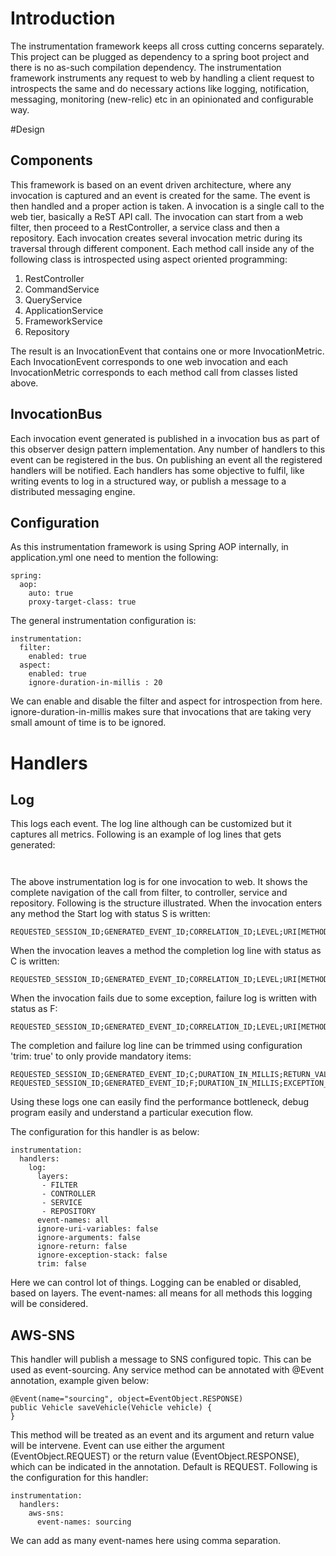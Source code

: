 # Introduction
The instrumentation framework keeps all cross cutting concerns separately. This project can be plugged as dependency to a spring boot project and there is no as-such compilation dependency. The instrumentation framework instruments any request to web by handling a client request to introspects the same and do necessary actions like logging, notification, messaging, monitoring (new-relic) etc in an opinionated and configurable way.

#Design
## Components
This framework is based on an event driven architecture, where any invocation is captured and an event is created for the same. The event is then handled and a proper action is taken. A invocation is a single call to the web tier, basically a ReST API call. The invocation can start from a web filter, then proceed to a RestController, a service class and then a repository. Each invocation creates several invocation metric during its traversal through different component. Each method call inside any of the following class is introspected using aspect oriented programming:
1) RestController
2) CommandService
3) QueryService
4) ApplicationService
5) FrameworkService
6) Repository

The result is an InvocationEvent that contains one or more InvocationMetric. Each InvocationEvent corresponds to one web invocation and each InvocationMetric corresponds to each method call from classes listed above.

## InvocationBus
Each invocation event generated is published in a invocation bus as part of this observer design pattern implementation. Any number of handlers to this event can be registered in the bus. On publishing an event all the registered handlers will be notified. Each handlers has some objective to fulfil, like writing events to log in a structured way, or publish a message to a distributed messaging engine.

## Configuration
As this instrumentation framework is using Spring AOP internally, in application.yml one need to mention the following:

```
spring:
  aop:
    auto: true
    proxy-target-class: true
```

The general instrumentation configuration is:

```
instrumentation: 
  filter:
    enabled: true 
  aspect:
    enabled: true
    ignore-duration-in-millis : 20
```
We can enable and disable the filter and aspect for introspection from here. ignore-duration-in-millis makes sure that invocations that are taking very small amount of time is to be ignored.

# Handlers
## Log
This logs each event. The log line although can be customized but it captures all metrics. Following is an example of log lines that gets generated:

```


```

The above instrumentation log is for one invocation to web. It shows the complete navigation of the call from filter, to controller, service and repository. Following is the structure illustrated.
When the invocation enters any method the Start log with status S is written:

```
REQUESTED_SESSION_ID;GENERATED_EVENT_ID;CORRELATION_ID;LEVEL;URI[METHOD];LOCAL_ADDRESS;REMOTE_ADDRESS;USER_ID;URI_PARAMETER;METHOD_SIGNATURE;S;ARGUMENTS_VALUE
```
When the invocation leaves a method the completion log line with status as C is written:

```
REQUESTED_SESSION_ID;GENERATED_EVENT_ID;CORRELATION_ID;LEVEL;URI[METHOD];LOCAL_ADDRESS;REMOTE_ADDRESS;USER_ID;URI_PARAMETER;METHOD_SIGNATURE;C;DURATION_IN_MILLIS;RETURN_VALUE
```
When the invocation fails due to some exception, failure log is written with status as F:

``` 
REQUESTED_SESSION_ID;GENERATED_EVENT_ID;CORRELATION_ID;LEVEL;URI[METHOD];LOCAL_ADDRESS;REMOTE_ADDRESS;USER_ID;URI_PARAMETER;METHOD_SIGNATURE;F;DURATION_IN_MILLIS;EXCEPTION_STACK
```
The completion and failure log line can be trimmed using configuration 'trim: true' to only provide mandatory items:

```
REQUESTED_SESSION_ID;GENERATED_EVENT_ID;C;DURATION_IN_MILLIS;RETURN_VALUE
REQUESTED_SESSION_ID;GENERATED_EVENT_ID;F;DURATION_IN_MILLIS;EXCEPTION_STACK
```
Using these logs one can easily find the performance bottleneck, debug program easily and understand a particular execution flow.

The configuration for this handler is as below:

```
instrumentation:  
  handlers:
    log:
      layers: 
       - FILTER
       - CONTROLLER
       - SERVICE
       - REPOSITORY
      event-names: all
      ignore-uri-variables: false
      ignore-arguments: false
      ignore-return: false
      ignore-exception-stack: false
      trim: false
```
Here we can control lot of things. Logging can be enabled or disabled, based on layers. The event-names: all means for all methods this logging will be considered.

## AWS-SNS
This handler will publish a message to SNS configured topic. This can be used as event-sourcing. Any service method can be annotated with @Event annotation, example given below:

```
@Event(name="sourcing", object=EventObject.RESPONSE)
public Vehicle saveVehicle(Vehicle vehicle) {
}
```

This method will be treated as an event and its argument and return value will be intervene. Event can use either the argument (EventObject.REQUEST) or the return value (EventObject.RESPONSE), which can be indicated in the annotation. Default is REQUEST. Following is the configuration  for this handler:

```
instrumentation:
  handlers:
    aws-sns:
      event-names: sourcing
```

We can add as many event-names here using comma separation. 
